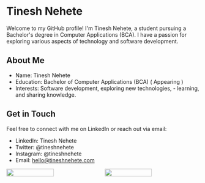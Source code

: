 # Tinesh Nehete 


Welcome to my GitHub profile! I'm Tinesh Nehete, a student pursuing a Bachelor's degree in Computer Applications (BCA). I have a passion for exploring various aspects of technology and software development.

## About Me
-  Name: Tinesh Nehete
- Education: Bachelor of Computer Applications (BCA) ( Appearing )
- Interests: Software development, exploring new technologies, - learning, and sharing knowledge.

## Get in Touch
Feel free to connect with me on LinkedIn or reach out via email:

- LinkedIn: Tinesh Nehete
- Twitter: @tineshnehete
- Instagram: @tineshnehete
- Email: hello@tineshnehete.com

 
<div style="display:flex; align-items:start;gap:.7em" >
<img style="width: 50%; "
            src="https://github-readme-stats.vercel.app/api?username=tineshnehete&show_icons=false&theme=dark&rank_icon=github&hide_border=true " > 
         <img style="width: 50%; "
            src="https://github-readme-stats.vercel.app/api/top-langs/?username=tineshnehete&&theme=dark&hide_progress=true&hide_border=true" />
            </div>

       
